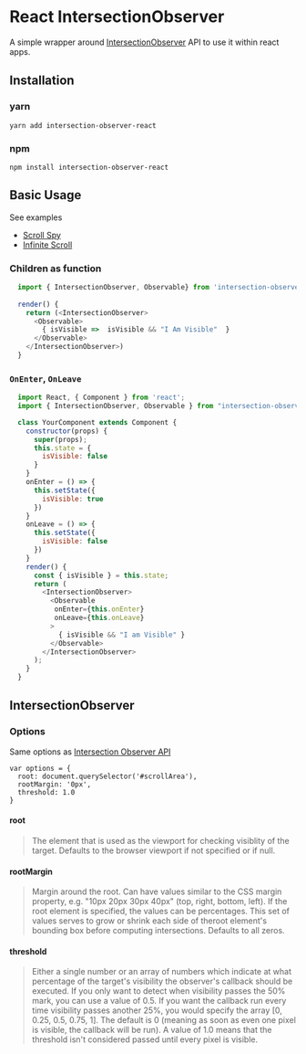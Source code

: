 # React IntersectionObserver

A simple wrapper around [IntersectionObserver](https://developer.mozilla.org/en-US/docs/Web/API/IntersectionObserver) API to use it within react apps.


## Installation
### yarn
`yarn add intersection-observer-react`
### npm
`npm install intersection-observer-react`
## Basic Usage

See examples 
* [Scroll Spy](https://yamsafer.github.io/intersection-observer-react/#/ScrollSpy)
* [Infinite Scroll](https://yamsafer.github.io/intersection-observer-react/#/InfiniteScroll)

### Children as function
```js
  import { IntersectionObserver, Observable} from 'intersection-observer-react'
  
  render() {
    return (<IntersectionObserver>
      <Observable>
        { isVisible =>  isVisible && "I Am Visible"  } 
      </Observable>
    </IntersectionObserver>)
  }
```

### `OnEnter`, `OnLeave`
```js
  import React, { Component } from 'react';
  import { IntersectionObserver, Observable } from "intersection-observer-react";

  class YourComponent extends Component {
    constructor(props) {
      super(props);
      this.state = {
        isVisible: false
      }
    }
    onEnter = () => {
      this.setState({
        isVisible: true
      })
    }
    onLeave = () => {
      this.setState({
        isVisible: false
      })
    }
    render() {
      const { isVisible } = this.state;
      return (
        <IntersectionObserver>
          <Observable
           onEnter={this.onEnter}
           onLeave={this.onLeave}
          >
            { isVisible && "I am Visible" }
          </Observable>
        </IntersectionObserver>
      );
    }
  }
```
## IntersectionObserver

### Options
Same options as [Intersection Observer API](https://developer.mozilla.org/en-US/docs/Web/API/Intersection_Observer_API)

```
var options = {
  root: document.querySelector('#scrollArea'),
  rootMargin: '0px',
  threshold: 1.0
}
```

#### root
> The element that is used as the viewport for checking visiblity of the target. Defaults to the browser viewport if not specified or if null.

#### rootMargin  
> Margin around the root. Can have values similar to the CSS margin property, e.g. "10px 20px 30px 40px" (top, right, bottom, left). If the root element is specified, the values can be percentages. This set of values serves to grow or shrink each side of theroot element's bounding box before computing intersections. Defaults to all zeros.

#### threshold
> Either a single number or an array of numbers which indicate at what percentage of the target's visibility the observer's callback should be executed. If you only want to detect when visibility passes the 50% mark, you can use a value of 0.5. If you want the callback run every time visibility passes another 25%, you would specify the array [0, 0.25, 0.5, 0.75, 1]. The default is 0 (meaning as soon as even one pixel is visible, the callback will be run). A value of 1.0 means that the threshold isn't considered passed until every pixel is visible.

